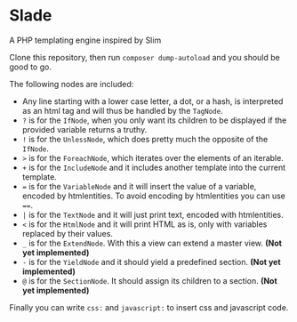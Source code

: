 # Slade
A PHP templating engine inspired by Slim

Clone this repository, then run `composer dump-autoload` and you should be good to go.

The following nodes are included:

* Any line starting with a lower case letter, a dot, or a hash, is interpreted as an html tag and will thus be handled by the `TagNode`.
* `?` is for the `IfNode`, when you only want its children to be displayed if the provided variable returns a truthy.
* `!` is for the `UnlessNode`, which does pretty much the opposite of the `IfNode`.
* `>` is for the `ForeachNode`, which iterates over the elements of an iterable.
* `+` is for the `IncludeNode` and it includes another template into the current template.
* `=` is for the `VariableNode` and it will insert the value of a variable, encoded by htmlentities. To avoid encoding by htmlentities you can use `==`.
* `|` is for the `TextNode` and it will just print text, encoded with htmlentities.
* `<` is for the `HtmlNode` and it will print HTML as is, only with variables replaced by their values.
* `_` is for the `ExtendNode`. With this a view can extend a master view. **(Not yet implemented)**
* `-` is for the `YieldNode` and it should yield a predefined section. **(Not yet implemented)**
* `@` is for the `SectionNode`. It should assign its children to a section. **(Not yet implemented)**

Finally you can write `css:` and `javascript:` to insert css and javascript code.